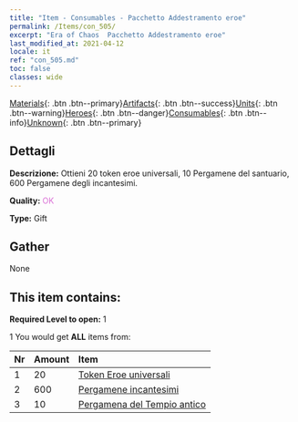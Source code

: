 ```yaml
---
title: "Item - Consumables - Pacchetto Addestramento eroe"
permalink: /Items/con_505/
excerpt: "Era of Chaos  Pacchetto Addestramento eroe"
last_modified_at: 2021-04-12
locale: it
ref: "con_505.md"
toc: false
classes: wide
---
```

 [Materials](/it/Items/){: .btn .btn--primary}[Artifacts](/it/Items/Artifacts/){: .btn .btn--success}[Units](/it/Items/Units/){: .btn .btn--warning}[Heroes](/it/Items/Heroes/){: .btn .btn--danger}[Consumables](/it/Items/Consumables/){: .btn .btn--info}[Unknown](/it/Items/Unknown/){: .btn .btn--primary}

## Dettagli
 **Descrizione:** Ottieni 20 token eroe universali, 10 Pergamene del santuario, 600 Pergamene degli incantesimi.

 **Quality:** <span style="color: #DA70D6">OK</span>

 **Type:** Gift

## Gather

  None

## This item contains:

 **Required Level to open:** 1

 1 You would get **ALL** items  from:

  | Nr | Amount |     Item    |
  |:---|:-------|:------------|
  | 1 | 20 | [Token Eroe universali](/it/Items/her_358/) | 
  | 2 | 600 | [Pergamene incantesimi](/it/Items/con_694/) | 
  | 3 | 10 | [Pergamena del Tempio antico](/it/Items/con_697/) | 
